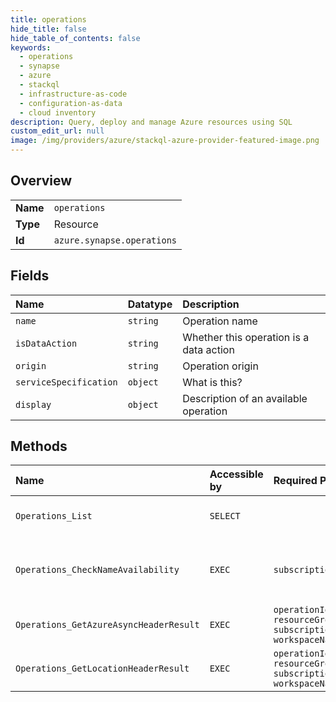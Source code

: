 ```yaml
---
title: operations
hide_title: false
hide_table_of_contents: false
keywords:
  - operations
  - synapse
  - azure    
  - stackql
  - infrastructure-as-code
  - configuration-as-data
  - cloud inventory
description: Query, deploy and manage Azure resources using SQL
custom_edit_url: null
image: /img/providers/azure/stackql-azure-provider-featured-image.png
---
```

  
    

## Overview
<table><tbody>
<tr><td><b>Name</b></td><td><code>operations</code></td></tr>
<tr><td><b>Type</b></td><td>Resource</td></tr>
<tr><td><b>Id</b></td><td><code>azure.synapse.operations</code></td></tr>
</tbody></table>

## Fields
| Name | Datatype | Description |
|:-----|:---------|:------------|
| `name` | `string` | Operation name |
| `isDataAction` | `string` | Whether this operation is a data action |
| `origin` | `string` | Operation origin |
| `serviceSpecification` | `object` | What is this? |
| `display` | `object` | Description of an available operation |
## Methods
| Name | Accessible by | Required Params | Description |
|:-----|:--------------|:----------------|:------------|
| `Operations_List` | `SELECT` |  | Get all available operations |
| `Operations_CheckNameAvailability` | `EXEC` | `subscriptionId` | Check whether a workspace name is available |
| `Operations_GetAzureAsyncHeaderResult` | `EXEC` | `operationId, resourceGroupName, subscriptionId, workspaceName` | Get the status of an operation |
| `Operations_GetLocationHeaderResult` | `EXEC` | `operationId, resourceGroupName, subscriptionId, workspaceName` | Get the result of an operation |
